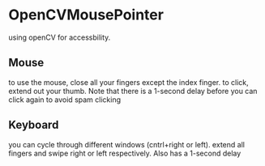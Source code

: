 # OpenCVMousePointer

using openCV for accessbility.

## Mouse

to use the mouse, close all your fingers except the index finger. to click, extend out your thumb. Note that there is a 1-second delay before you can click again to avoid spam clicking

## Keyboard

you can cycle through different windows (cntrl+right or left). extend all fingers and swipe right or left respectively. Also has a 1-second delay
